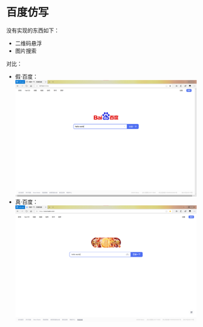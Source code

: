 # 百度仿写

没有实现的东西如下：  
- 二维码悬浮
- 图片搜索


对比：

- 假·百度：![fakeBaidu](fakeBaidu.png)
- 真·百度：![realBaidu](realBaidu.png)
